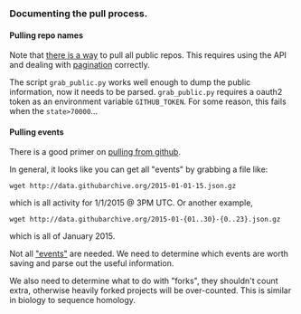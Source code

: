 ### Documenting the pull process.

#### Pulling repo names

Note that [there is a way](https://developer.github.com/v3/repos/#list-all-public-repositories) to pull all public repos. 
This requires using the API and dealing with [pagination](https://developer.github.com/guides/traversing-with-pagination/) correctly.

The script `grab_public.py` works well enough to dump the public information, now it needs to be parsed.
`grab_public.py` requires a oauth2 token as an environment variable `GITHUB_TOKEN`.
For some reason, this fails when the `state>70000`...

#### Pulling events

There is a good primer on [pulling from github](https://www.githubarchive.org/).

In general, it looks like you can get all "events" by grabbing a file like:

    wget http://data.githubarchive.org/2015-01-01-15.json.gz

which is all activity for 1/1/2015 @ 3PM UTC. Or another example,

    wget http://data.githubarchive.org/2015-01-{01..30}-{0..23}.json.gz

which is all of January 2015.

Not all ["events"](https://developer.github.com/v3/activity/events/types/) are needed.
We need to determine which events are worth saving and parse out the useful information.

We also need to determine what to do with "forks", they shouldn't count extra, otherwise heavily forked projects will be over-counted.
This is similar in biology to sequence homology.



